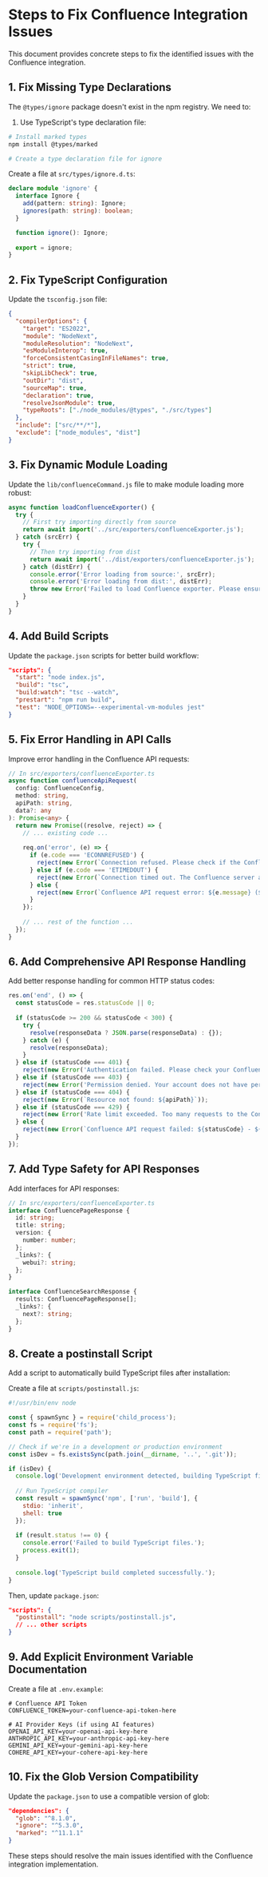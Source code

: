 # Steps to Fix Confluence Integration Issues

This document provides concrete steps to fix the identified issues with the Confluence integration.

## 1. Fix Missing Type Declarations

The `@types/ignore` package doesn't exist in the npm registry. We need to:

1. Use TypeScript's type declaration file:

```bash
# Install marked types
npm install @types/marked

# Create a type declaration file for ignore
```

Create a file at `src/types/ignore.d.ts`:

```typescript
declare module 'ignore' {
  interface Ignore {
    add(pattern: string): Ignore;
    ignores(path: string): boolean;
  }

  function ignore(): Ignore;
  
  export = ignore;
}
```

## 2. Fix TypeScript Configuration

Update the `tsconfig.json` file:

```json
{
  "compilerOptions": {
    "target": "ES2022",
    "module": "NodeNext",
    "moduleResolution": "NodeNext",
    "esModuleInterop": true,
    "forceConsistentCasingInFileNames": true,
    "strict": true,
    "skipLibCheck": true,
    "outDir": "dist",
    "sourceMap": true,
    "declaration": true,
    "resolveJsonModule": true,
    "typeRoots": ["./node_modules/@types", "./src/types"]
  },
  "include": ["src/**/*"],
  "exclude": ["node_modules", "dist"]
}
```

## 3. Fix Dynamic Module Loading

Update the `lib/confluenceCommand.js` file to make module loading more robust:

```javascript
async function loadConfluenceExporter() {
  try {
    // First try importing directly from source
    return await import('../src/exporters/confluenceExporter.js');
  } catch (srcErr) {
    try {
      // Then try importing from dist
      return await import('../dist/exporters/confluenceExporter.js');
    } catch (distErr) {
      console.error('Error loading from source:', srcErr);
      console.error('Error loading from dist:', distErr);
      throw new Error('Failed to load Confluence exporter. Please ensure TypeScript files are compiled using: npm run build');
    }
  }
}
```

## 4. Add Build Scripts

Update the `package.json` scripts for better build workflow:

```json
"scripts": {
  "start": "node index.js",
  "build": "tsc",
  "build:watch": "tsc --watch",
  "prestart": "npm run build",
  "test": "NODE_OPTIONS=--experimental-vm-modules jest"
}
```

## 5. Fix Error Handling in API Calls

Improve error handling in the Confluence API requests:

```typescript
// In src/exporters/confluenceExporter.ts
async function confluenceApiRequest(
  config: ConfluenceConfig, 
  method: string, 
  apiPath: string, 
  data?: any
): Promise<any> {
  return new Promise((resolve, reject) => {
    // ... existing code ...
    
    req.on('error', (e) => {
      if (e.code === 'ECONNREFUSED') {
        reject(new Error(`Connection refused. Please check if the Confluence server at ${config.baseUrl} is reachable.`));
      } else if (e.code === 'ETIMEDOUT') {
        reject(new Error(`Connection timed out. The Confluence server at ${config.baseUrl} did not respond in time.`));
      } else {
        reject(new Error(`Confluence API request error: ${e.message} (${e.code})`));
      }
    });
    
    // ... rest of the function ...
  });
}
```

## 6. Add Comprehensive API Response Handling

Add better response handling for common HTTP status codes:

```typescript
res.on('end', () => {
  const statusCode = res.statusCode || 0;
  
  if (statusCode >= 200 && statusCode < 300) {
    try {
      resolve(responseData ? JSON.parse(responseData) : {});
    } catch (e) {
      resolve(responseData);
    }
  } else if (statusCode === 401) {
    reject(new Error('Authentication failed. Please check your Confluence token or credentials.'));
  } else if (statusCode === 403) {
    reject(new Error('Permission denied. Your account does not have permission to perform this operation.'));
  } else if (statusCode === 404) {
    reject(new Error(`Resource not found: ${apiPath}`));
  } else if (statusCode === 429) {
    reject(new Error('Rate limit exceeded. Too many requests to the Confluence API.'));
  } else {
    reject(new Error(`Confluence API request failed: ${statusCode} - ${responseData}`));
  }
});
```

## 7. Add Type Safety for API Responses

Add interfaces for API responses:

```typescript
// In src/exporters/confluenceExporter.ts
interface ConfluencePageResponse {
  id: string;
  title: string;
  version: {
    number: number;
  };
  _links?: {
    webui?: string;
  };
}

interface ConfluenceSearchResponse {
  results: ConfluencePageResponse[];
  _links?: {
    next?: string;
  };
}
```

## 8. Create a postinstall Script

Add a script to automatically build TypeScript files after installation:

Create a file at `scripts/postinstall.js`:

```javascript
#!/usr/bin/env node

const { spawnSync } = require('child_process');
const fs = require('fs');
const path = require('path');

// Check if we're in a development or production environment
const isDev = fs.existsSync(path.join(__dirname, '..', '.git'));

if (isDev) {
  console.log('Development environment detected, building TypeScript files...');
  
  // Run TypeScript compiler
  const result = spawnSync('npm', ['run', 'build'], {
    stdio: 'inherit',
    shell: true
  });
  
  if (result.status !== 0) {
    console.error('Failed to build TypeScript files.');
    process.exit(1);
  }
  
  console.log('TypeScript build completed successfully.');
}
```

Then, update `package.json`:

```json
"scripts": {
  "postinstall": "node scripts/postinstall.js",
  // ... other scripts
}
```

## 9. Add Explicit Environment Variable Documentation

Create a file at `.env.example`:

```
# Confluence API Token
CONFLUENCE_TOKEN=your-confluence-api-token-here

# AI Provider Keys (if using AI features)
OPENAI_API_KEY=your-openai-api-key-here
ANTHROPIC_API_KEY=your-anthropic-api-key-here
GEMINI_API_KEY=your-gemini-api-key-here
COHERE_API_KEY=your-cohere-api-key-here
```

## 10. Fix the Glob Version Compatibility

Update the `package.json` to use a compatible version of glob:

```json
"dependencies": {
  "glob": "^8.1.0",
  "ignore": "^5.3.0",
  "marked": "^11.1.1"
}
```

These steps should resolve the main issues identified with the Confluence integration implementation. 
